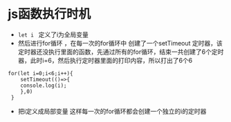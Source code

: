 # js函数执行时机
* ```let i ```    定义了i为全局变量
* 然后进行for循环 ，在每一次的for循环中 创建了一个setTimeout 定时器，该定时器还没执行里面的函数，先通过所有的for循环，结束一共创建了6个定时器，此时i=6，然后执行定时器里面的打印内容，所以打出了6个6

```
for(let i=0;i<6;i++){
    setTimeout(()=>{
    console.log(i);
    },0)
 }
```
* 把i定义成局部变量 这样每一次的for循环都会创建一个独立的i的定时器 


